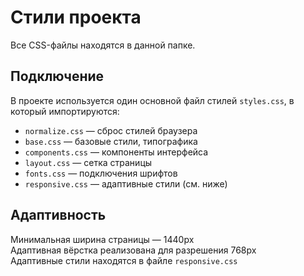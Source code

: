 # Стили проекта

Все CSS-файлы находятся в данной папке.

## Подключение

В проекте используется один основной файл стилей `styles.css`, в который импортируются:

- `normalize.css` — сброс стилей браузера
- `base.css` — базовые стили, типографика
- `components.css` — компоненты интерфейса
- `layout.css` — сетка страницы
- `fonts.css` — подключения шрифтов
- `responsive.css` — адаптивные стили (см. ниже)

## Адаптивность

Минимальная ширина страницы — 1440px  
Адаптивная вёрстка реализована для разрешения 768px  
Адаптивные стили находятся в файле `responsive.css`